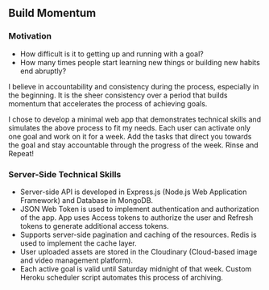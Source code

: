 ## Build Momentum

### Motivation

- How difficult is it to getting up and running with a goal?
- How many times people start learning new things or building new habits end abruptly?

I believe in accountability and consistency during the process, especially in the beginning. It is the sheer consistency over a period that builds momentum that accelerates the process of achieving goals.

I chose to develop a minimal web app that demonstrates technical skills and simulates the above process to fit my needs.
Each user can activate only one goal and work on it for a week. Add the tasks that direct you towards the goal and stay
accountable through the progress of the week. Rinse and Repeat!

### Server-Side Technical Skills

- Server-side API is developed in Express.js (Node.js Web Application Framework) and Database in MongoDB.
- JSON Web Token is used to implement authentication and authorization of the app. App uses Access tokens to authorize the user and Refresh tokens to generate additional access tokens.
- Supports server-side pagination and caching of the resources. Redis is used to implement the cache layer.
- User uploaded assets are stored in the Cloudinary (Cloud-based image and video management platform).
- Each active goal is valid until Saturday midnight of that week. Custom Heroku scheduler script automates this process of archiving.
